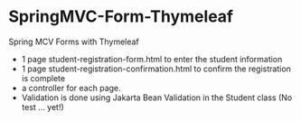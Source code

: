 # SpringMVC-Form-Thymeleaf
Spring MCV Forms with Thymeleaf
- 1 page student-registration-form.html to enter the student information
- 1 page student-registration-confirmation.html to confirm the registration is complete
- a controller for each page.
- Validation is done using Jakarta Bean Validation in the Student class
  (No test ... yet!)
